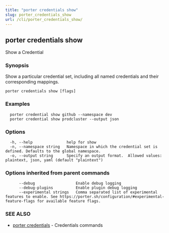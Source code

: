 ```yaml
---
title: "porter credentials show"
slug: porter_credentials_show
url: /cli/porter_credentials_show/
---
```

## porter credentials show

Show a Credential

### Synopsis

Show a particular credential set, including all named credentials and their corresponding mappings.

```
porter credentials show [flags]
```

### Examples

```
  porter credential show github --namespace dev
  porter credential show prodcluster --output json
```

### Options

```
  -h, --help               help for show
  -n, --namespace string   Namespace in which the credential set is defined. Defaults to the global namespace.
  -o, --output string      Specify an output format.  Allowed values: plaintext, json, yaml (default "plaintext")
```

### Options inherited from parent commands

```
      --debug                  Enable debug logging
      --debug-plugins          Enable plugin debug logging
      --experimental strings   Comma separated list of experimental features to enable. See https://porter.sh/configuration/#experimental-feature-flags for available feature flags.
```

### SEE ALSO

* [porter credentials](/cli/porter_credentials/)	 - Credentials commands

